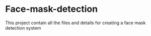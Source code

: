 # Face-mask-detection
This project contain all the files and details for creating a face mask detection system
